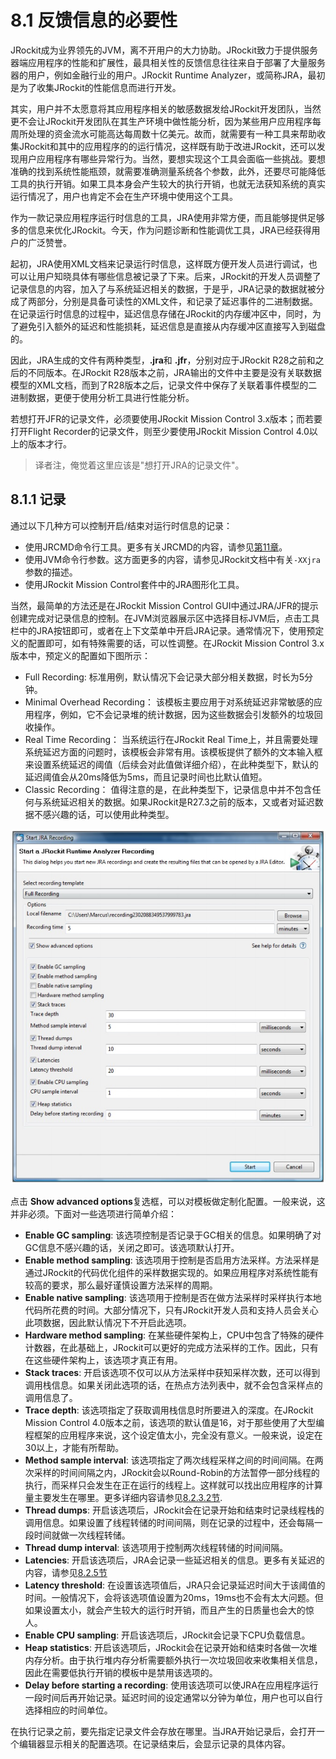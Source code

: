 <a name="8.1"></a>
# 8.1 反馈信息的必要性

JRockit成为业界领先的JVM，离不开用户的大力协助。JRockit致力于提供服务器端应用程序的性能和扩展性，最具相关性的反馈信息往往来自于部署了大量服务器的用户，例如金融行业的用户。JRockit  Runtime Analyzer，或简称JRA，最初是为了收集JRockit的性能信息而进行开发。

其实，用户并不太愿意将其应用程序相关的敏感数据发给JRockit开发团队，当然更不会让JRockit开发团队在其生产环境中做性能分析，因为某些用户应用程序每周所处理的资金流水可能高达每周数十亿美元。故而，就需要有一种工具来帮助收集JRockit和其中的应用程序的的运行情况，这样既有助于改进JRockit，还可以发现用户应用程序有哪些异常行为。当然，要想实现这个工具会面临一些挑战。要想准确的找到系统性能瓶颈，就需要准确测量系统各个参数，此外，还要尽可能降低工具的执行开销。如果工具本身会产生较大的执行开销，也就无法获知系统的真实运行情况了，用户也肯定不会在生产环境中使用这个工具。

作为一款记录应用程序运行时信息的工具，JRA使用非常方便，而且能够提供足够多的信息来优化JRockit。今天，作为问题诊断和性能调优工具，JRA已经获得用户的广泛赞誉。

起初，JRA使用XML文档来记录运行时信息，这样既方便开发人员进行调试，也可以让用户知晓具体有哪些信息被记录了下来。后来，JRockit的开发人员调整了记录信息的内容，加入了与系统延迟相关的数据，于是乎，JRA记录的数据就被分成了两部分，分别是具备可读性的XML文件，和记录了延迟事件的二进制数据。在记录运行时信息的过程中，延迟信息存储在JRockit的内存缓冲区中，同时，为了避免引入额外的延迟和性能损耗，延迟信息是直接从内存缓冲区直接写入到磁盘的。

因此，JRA生成的文件有两种类型，**.jra**和 **.jfr**，分别对应于JRockit R28之前和之后的不同版本。在JRockit R28版本之前，JRA输出的文件中主要是没有关联数据模型的XML文档，而到了R28版本之后，记录文件中保存了关联着事件模型的二进制数据，更便于使用分析工具进行性能分析。

若想打开JFR的记录文件，必须要使用JRockit Mission Control 3.x版本；而若要打开Flight Recorder的记录文件，则至少要使用JRockit Mission Control 4.0以上的版本才行。

>译者注，俺觉着这里应该是"想打开JRA的记录文件"。

<a name="8.1.1"></a>
## 8.1.1 记录

通过以下几种方可以控制开启/结束对运行时信息的记录：

* 使用JRCMD命令行工具。更多有关JRCMD的内容，请参见[第11章][2]。
* 使用JVM命令行参数。这方面更多的内容，请参见JRockit文档中有关`-XXjra`参数的描述。
* 使用JRockit Mission Control套件中的JRA图形化工具。

当然，最简单的方法还是在JRockit Mission Control GUI中通过JRA/JFR的提示创建完成对记录信息的控制。在JVM浏览器展示区中选择目标JVM后，点击工具栏中的JRA按钮即可，或者在上下文菜单中开启JRA记录。通常情况下，使用预定义的配置即可，如有特殊需要的话，可以性调整。在JRockit Mission Control 3.x版本中，预定义的配置如下图所示：

* Full Recording:  标准用例，默认情况下会记录大部分相关数据，时长为5分钟。
* Minimal Overhead Recording： 该模板主要应用于对系统延迟非常敏感的应用程序，例如，它不会记录堆的统计数据，因为这些数据会引发额外的垃圾回收操作。
* Real Time Recording： 当系统运行在JRockit Real Time上，并且需要处理系统延迟方面的问题时，该模板会非常有用。该模板提供了额外的文本输入框来设置系统延迟的阈值（后续会对此值做详细介绍），在此种类型下，默认的延迟阈值会从20ms降低为5ms，而且记录时间也比默认值短。
* Classic Recording： 值得注意的是，在此种类型下，记录信息中并不包含任何与系统延迟相关的数据。如果JRockit是R27.3之前的版本，又或者对延迟数据不感兴趣的话，可以使用此种类型。

![Figure 8-1][1]

点击 **Show advanced options**复选框，可以对模板做定制化配置。一般来说，这并非必须。下面对一些选项进行简单介绍：

* **Enable GC sampling**: 该选项控制是否记录于GC相关的信息。如果明确了对GC信息不感兴趣的话，关闭之即可。该选项默认打开。
* **Enable method sampling**: 该选项用于控制是否启用方法采样。方法采样是通过JRockit的代码优化组件的采样数据实现的。如果应用程序对系统性能有较高的要求，那么最好谨慎设置方法采样的周期。
* **Enable native sampling**: 该选项用于控制是否在做方法采样时采样执行本地代码所花费的时间。大部分情况下，只有JRockit开发人员和支持人员会关心此项数据，因此默认情况下不开启此选项。
* **Hardware method sampling**: 在某些硬件架构上，CPU中包含了特殊的硬件计数器，在此基础上，JRockit可以更好的完成方法采样的工作。因此，只有在这些硬件架构上，该选项才真正有用。
* **Stack traces**: 开启该选项不仅可以从方法采样中获知采样次数，还可以得到调用栈信息。如果关闭此选项的话，在热点方法列表中，就不会包含采样点的调用信息了。
* **Trace depth**: 该选项指定了获取调用栈信息时所要进入的深度。在JRockit Mission Control 4.0版本之前，该选项的默认值是16，对于那些使用了大型编程框架的应用程序来说，这个设定值太小，完全没有意义。一般来说，设定在30以上，才能有所帮助。
* **Method sample interval**: 该选项指定了两次线程采样之间的时间间隔。在两次采样的时间间隔之内，JRockit会以Round-Robin的方法暂停一部分线程的执行，而采样只会发生在正在运行的线程上。这样就可以找出应用程序的计算量主要发生在哪里。更多详细内容请参见[8.2.3.2节][3].
* **Thread dumps**: 开启该选项后，JRockit会在记录开始和结束时记录线程栈的调用信息。如果设置了线程转储的时间间隔，则在记录的过程中，还会每隔一段时间就做一次线程转储。
* **Thread dump interval**: 该选项用于控制两次线程转储的时间间隔。
* **Latencies**: 开启该选项后，JRA会记录一些延迟相关的信息。更多有关延迟的内容，请参见[8.2.5节][4]
* **Latency threshold**: 在设置该选项值后，JRA只会记录延迟时间大于该阈值的时间。一般情况下，会将该选项值设置为20ms，19ms也不会有太大问题。但如果设置太小，就会产生较大的运行时开销，而且产生的日质量也会大的惊人。
* **Enable CPU sampling**: 开启该选项后，JRockit会记录下CPU负载信息。
* **Heap statistics**: 开启该选项后，JRockit会在记录开始和结束时各做一次堆内存分析。由于执行堆内存分析需要额外执行一次垃圾回收来收集相关信息，因此在需要低执行开销的模板中是禁用该选项的。
* **Delay before starting a recording**: 使用该选项可以使JRA在应用程序运行一段时间后再开始记录。延迟时间的设定通常以分钟为单位，用户也可以自行选择相应的时间单位。

在执行记录之前，要先指定记录文件会存放在哪里。当JRA开始记录后，会打开一个编辑器显示相关的配置选项。在记录结束后，会显示记录的具体内容。



[1]:    ../images/8-1.jpg
[2]:    ../chap11/11.md#11
[3]:    ./8.2.md#8.2.3.2
[4]:    ./8.2.md#8.2.5